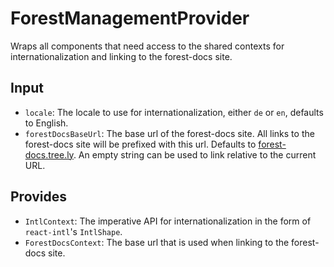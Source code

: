 # ForestManagementProvider

Wraps all components that need access to the shared contexts for internationalization
and linking to the forest-docs site.

## Input

- `locale`: The locale to use for internationalization, either `de` or `en`, defaults
  to English.
- `forestDocsBaseUrl`: The base url of the forest-docs site. All links to the forest-docs
  site will be prefixed with this url. Defaults to [forest-docs.tree.ly](https://forest-docs.tree.ly).
  An empty string can be used to link relative to the current URL.

## Provides

- `IntlContext`: The imperative API for internationalization in the form of `react-intl`'s `IntlShape`.
- `ForestDocsContext`: The base url that is used when linking to the forest-docs site.
